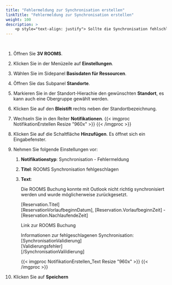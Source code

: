 ```yaml
---
title: "Fehlermeldung zur Synchronisation erstellen"
linkTitle: "Fehlermeldung zur Synchronisation erstellen"
weight: 100
description: > 
    <p style="text-align: justify"> Sollte die Synchronisation fehlschlagen, ist es hilfreich eine entsprechende Fehlermeldung zu erhalten. </p>
---
```

<p></br></p>

1. Öffnen Sie **3V ROOMS**.
2. Klicken Sie in der Menüzeile auf **Einstellungen**.
3. Wählen Sie im Sidepanel **Basisdaten für Ressourcen**.
4. Öffnen Sie das Subpanel **Standorte**.
5. Markieren Sie in der Standort-Hierachie den gewünschten **Standort**, es kann auch eine Obergruppe gewählt werden.
6. Klicken Sie auf den **Bleistift** rechts neben der Standortbezeichnung.
7. Wechseln Sie in den Reiter **Notifikationen**.
    {{< imgproc NotifikationErstellen Resize "960x" >}} {{< /imgproc >}}
8. Klicken Sie auf die Schaltfläche **Hinzufügen**. Es öffnet sich ein Eingabefenster.
9. Nehmen Sie folgende Einstellungen vor:
   1.  **Notifikationstyp**: Synchronisation - Fehlermeldung
   2.  **Titel**: ROOMS Synchronisation fehlgeschlagen
   3.  **Text**:</br>

        Die ROOMS Buchung konnte mit Outlook nicht richtig synchronisiert werden und wurde möglicherweise zurückgesetzt.

        [Reservation.Titel] </br>
        [ReservationVorlaufbeginnDatum], [Reservation.VorlaufbeginnZeit] - [Reservation.NachlaufendeZeit]

        Link zur ROOMS Buchung

        Informationen zur fehlgeschlagenen Synchronisation: </br>
        [SynchronisationValidierung] </br>
        [Validierungsfehler] </br>
        [/SynchronisationValildierung]

        {{< imgproc NotifikationErstellen_Text Resize "960x" >}} {{< /imgproc >}}

10. Klicken Sie auf **Speichern**
